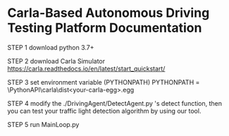# Carla-Based Autonomous Driving Testing Platform Documentation

STEP 1 download python 3.7+

STEP 2 download Carla Simulator https://carla.readthedocs.io/en/latest/start_quickstart/

STEP 3 set environment variable (PYTHONPATH) PYTHONPATH = <your-path>\PythonAPI\carla\dist\<your-carla-egg>.egg

STEP 4 modify the ./DrivingAgent/DetectAgent.py 's detect function, then you can test your traffic light detection algorithm by using our tool.

STEP 5 run MainLoop.py
